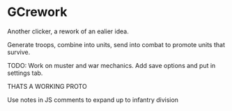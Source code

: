 # GCrework
Another clicker, a rework of an ealier idea.

Generate troops, combine into units, send into combat to promote units that survive.

TODO: Work on muster and war mechanics. Add save options and put in settings tab.

THATS A WORKING PROTO

Use notes in JS comments to expand up to infantry division
